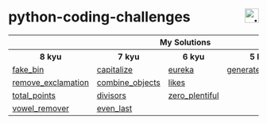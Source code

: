 # python-coding-challenges <a href="https://www.codewars.com/users/DeSaad" target="_blank"> <img src="https://www.codewars.com/users/DeSaad/badges/small" alt="visitor counter" align="right" valign="center" height="28.5"/></a>

<p align='center'>
<table>
  <tr>
      <th colspan="6">My Solutions</th>
  </tr>
  <tr > 
      <th>8 kyu</th>
      <th>7 kyu</th>  
      <th>6 kyu</th>    
      <th>5 kyu</th>  
      <th>others</th>  
  </tr>
  <tr>
    <td><a href="" >fake_bin</a></td>
    <td><a href="" >capitalize</a></td>
    <td><a href="" >eureka</a></td> 
    <td><a href="" >generate_hashtag</a></td>
    <td><a href="" >baseball_game</a></td>
  </tr> 
  <tr>
    <td><a href="" >remove_exclamation</a></td>
    <td><a href="" >combine_objects</a></td>
    <td><a href="" >likes</a></td> 
    <td><a href="" ></a></td>
    <td><a href="" ></a></td>
  </tr> 
  <tr>
    <td><a href="" >total_points</a></td>
    <td><a href="" >divisors</a></td>
    <td><a href="" >zero_plentiful</a></td> 
    <td><a href="" ></a></td>
    <td><a href="" ></a></td>
  </tr> 
  <tr>
    <td><a href="" >vowel_remover</a></td>
    <td><a href="" >even_last</a></td>
    <td><a href="" ></a></td> 
    <td><a href="" ></a></td>
    <td><a href="" ></a></td>
  </tr> 
  


</table>
</p>
<!-- [asd](./8_kyu/fake_bin.md)  -->
